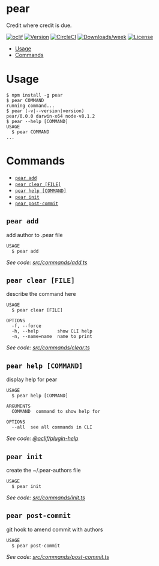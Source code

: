 pear
====

Credit where credit is due.

[![oclif](https://img.shields.io/badge/cli-oclif-brightgreen.svg)](https://oclif.io)
[![Version](https://img.shields.io/npm/v/pear.svg)](https://npmjs.org/package/pear)
[![CircleCI](https://circleci.com/gh/jonallured/pear/tree/master.svg?style=shield)](https://circleci.com/gh/jonallured/pear/tree/master)
[![Downloads/week](https://img.shields.io/npm/dw/pear.svg)](https://npmjs.org/package/pear)
[![License](https://img.shields.io/npm/l/pear.svg)](https://github.com/jonallured/pear/blob/master/package.json)

<!-- toc -->
* [Usage](#usage)
* [Commands](#commands)
<!-- tocstop -->
# Usage
<!-- usage -->
```sh-session
$ npm install -g pear
$ pear COMMAND
running command...
$ pear (-v|--version|version)
pear/0.0.0 darwin-x64 node-v8.1.2
$ pear --help [COMMAND]
USAGE
  $ pear COMMAND
...
```
<!-- usagestop -->
# Commands
<!-- commands -->
* [`pear add`](#pear-add)
* [`pear clear [FILE]`](#pear-clear-file)
* [`pear help [COMMAND]`](#pear-help-command)
* [`pear init`](#pear-init)
* [`pear post-commit`](#pear-post-commit)

## `pear add`

add author to .pear file

```
USAGE
  $ pear add
```

_See code: [src/commands/add.ts](https://github.com/jonallured/pear/blob/v0.0.0/src/commands/add.ts)_

## `pear clear [FILE]`

describe the command here

```
USAGE
  $ pear clear [FILE]

OPTIONS
  -f, --force
  -h, --help       show CLI help
  -n, --name=name  name to print
```

_See code: [src/commands/clear.ts](https://github.com/jonallured/pear/blob/v0.0.0/src/commands/clear.ts)_

## `pear help [COMMAND]`

display help for pear

```
USAGE
  $ pear help [COMMAND]

ARGUMENTS
  COMMAND  command to show help for

OPTIONS
  --all  see all commands in CLI
```

_See code: [@oclif/plugin-help](https://github.com/oclif/plugin-help/blob/v2.1.4/src/commands/help.ts)_

## `pear init`

create the ~/.pear-authors file

```
USAGE
  $ pear init
```

_See code: [src/commands/init.ts](https://github.com/jonallured/pear/blob/v0.0.0/src/commands/init.ts)_

## `pear post-commit`

git hook to amend commit with authors

```
USAGE
  $ pear post-commit
```

_See code: [src/commands/post-commit.ts](https://github.com/jonallured/pear/blob/v0.0.0/src/commands/post-commit.ts)_
<!-- commandsstop -->
